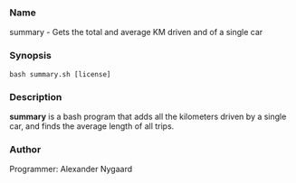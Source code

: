 ### Name
summary - Gets the total and average KM driven and of a single car

### Synopsis
`bash summary.sh [license]`

### Description
**summary** is a bash program that adds all the kilometers driven by a single car, and finds the average length of all trips.

### Author
Programmer: Alexander Nygaard

